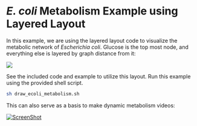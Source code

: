 *E. coli* Metabolism Example using Layered Layout
=================================================

In this example, we are using the layered layout code to visualize the
metabolic network of *Escherichia coli*. Glucose is the top most node, and
everything else is layered by graph distance from it:

![](http://i.imgur.com/csMl56p.png)

See the included code and example to utilize this layout. Run this example
using the provided shell script.

```bash
sh draw_ecoli_metabolism.sh
```

This can also serve as a basis to make dynamic metabolism videos:

[![ScreenShot](http://i.imgur.com/POJlWOK.png)](https://vimeo.com/144331820)
